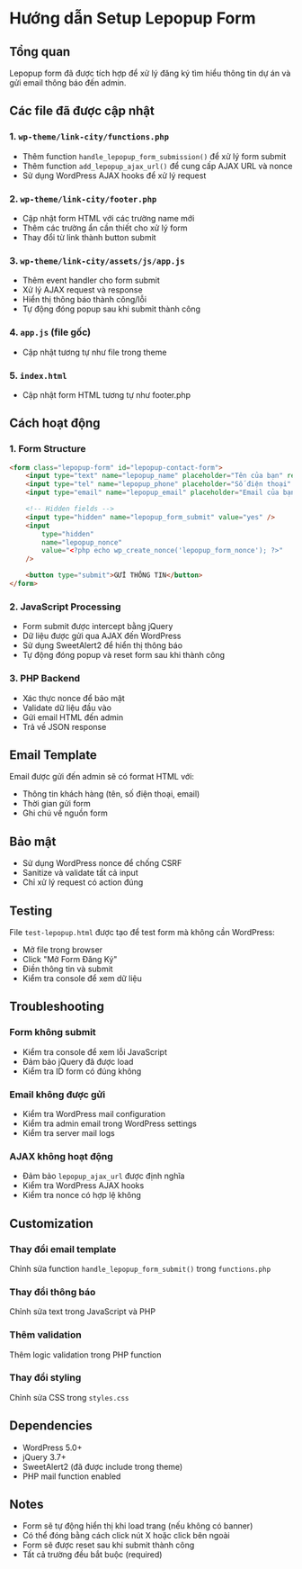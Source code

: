# Hướng dẫn Setup Lepopup Form

## Tổng quan

Lepopup form đã được tích hợp để xử lý đăng ký tìm hiểu thông tin dự án và gửi email thông báo đến admin.

## Các file đã được cập nhật

### 1. `wp-theme/link-city/functions.php`

- Thêm function `handle_lepopup_form_submission()` để xử lý form submit
- Thêm function `add_lepopup_ajax_url()` để cung cấp AJAX URL và nonce
- Sử dụng WordPress AJAX hooks để xử lý request

### 2. `wp-theme/link-city/footer.php`

- Cập nhật form HTML với các trường name mới
- Thêm các trường ẩn cần thiết cho xử lý form
- Thay đổi từ link thành button submit

### 3. `wp-theme/link-city/assets/js/app.js`

- Thêm event handler cho form submit
- Xử lý AJAX request và response
- Hiển thị thông báo thành công/lỗi
- Tự động đóng popup sau khi submit thành công

### 4. `app.js` (file gốc)

- Cập nhật tương tự như file trong theme

### 5. `index.html`

- Cập nhật form HTML tương tự như footer.php

## Cách hoạt động

### 1. Form Structure

```html
<form class="lepopup-form" id="lepopup-contact-form">
    <input type="text" name="lepopup_name" placeholder="Tên của bạn" required />
    <input type="tel" name="lepopup_phone" placeholder="Số điện thoại" required />
    <input type="email" name="lepopup_email" placeholder="Email của bạn" required />

    <!-- Hidden fields -->
    <input type="hidden" name="lepopup_form_submit" value="yes" />
    <input
        type="hidden"
        name="lepopup_nonce"
        value="<?php echo wp_create_nonce('lepopup_form_nonce'); ?>"
    />

    <button type="submit">GỬI THÔNG TIN</button>
</form>
```

### 2. JavaScript Processing

- Form submit được intercept bằng jQuery
- Dữ liệu được gửi qua AJAX đến WordPress
- Sử dụng SweetAlert2 để hiển thị thông báo
- Tự động đóng popup và reset form sau khi thành công

### 3. PHP Backend

- Xác thực nonce để bảo mật
- Validate dữ liệu đầu vào
- Gửi email HTML đến admin
- Trả về JSON response

## Email Template

Email được gửi đến admin sẽ có format HTML với:

- Thông tin khách hàng (tên, số điện thoại, email)
- Thời gian gửi form
- Ghi chú về nguồn form

## Bảo mật

- Sử dụng WordPress nonce để chống CSRF
- Sanitize và validate tất cả input
- Chỉ xử lý request có action đúng

## Testing

File `test-lepopup.html` được tạo để test form mà không cần WordPress:

- Mở file trong browser
- Click "Mở Form Đăng Ký"
- Điền thông tin và submit
- Kiểm tra console để xem dữ liệu

## Troubleshooting

### Form không submit

- Kiểm tra console để xem lỗi JavaScript
- Đảm bảo jQuery đã được load
- Kiểm tra ID form có đúng không

### Email không được gửi

- Kiểm tra WordPress mail configuration
- Kiểm tra admin email trong WordPress settings
- Kiểm tra server mail logs

### AJAX không hoạt động

- Đảm bảo `lepopup_ajax_url` được định nghĩa
- Kiểm tra WordPress AJAX hooks
- Kiểm tra nonce có hợp lệ không

## Customization

### Thay đổi email template

Chỉnh sửa function `handle_lepopup_form_submit()` trong `functions.php`

### Thay đổi thông báo

Chỉnh sửa text trong JavaScript và PHP

### Thêm validation

Thêm logic validation trong PHP function

### Thay đổi styling

Chỉnh sửa CSS trong `styles.css`

## Dependencies

- WordPress 5.0+
- jQuery 3.7+
- SweetAlert2 (đã được include trong theme)
- PHP mail function enabled

## Notes

- Form sẽ tự động hiển thị khi load trang (nếu không có banner)
- Có thể đóng bằng cách click nút X hoặc click bên ngoài
- Form sẽ được reset sau khi submit thành công
- Tất cả trường đều bắt buộc (required)
